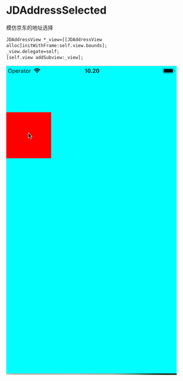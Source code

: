 # JDAddressSelected
模仿京东的地址选择

``` Object-C
JDAddressView *_view=[[JDAddressView alloc]initWithFrame:self.view.bounds];
_view.delegate=self;
[self.view addSubview:_view];
```
![image](https://github.com/linlingliu/JDAddressSelected/blob/master/5DB0406799C97EC5F0E4E031F2FEBFC2.gif)
